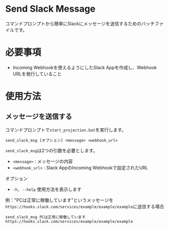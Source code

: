 # Send Slack Message
コマンドプロンプトから簡単にSlackにメッセージを送信するためのバッチファイルです。

# 必要事項
- Incoming Webhookを使えるようにしたSlack Appを作成し、Webhook URLを発行していること

# 使用方法
## メッセージを送信する
コマンドプロンプトで`start_projection.bat`を実行します。
```
send_slack_msg [オプション] <message> <webhook_url>
```

`send_slack_msg`は2つの引数を必要とします。

- `<message>`     : メッセージの内容
- `<webhook_url>` : Slack AppのIncoming Webhookで設定されたURL

オプション
  - `-h, --help` 使用方法を表示します

例："PCは正常に稼働しています"というメッセージを`https://hooks.slack.com/services/example/example/example`に送信する場合
```
send_slack_msg PCは正常に稼働しています https://hooks.slack.com/services/example/example/example
```